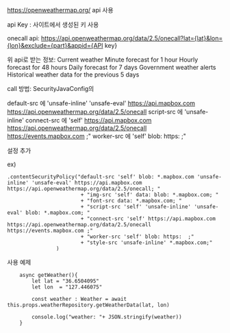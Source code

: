 https://openweathermap.org/ 
api 사용

api Key : 사이트에서 생성된 키 사용

onecall api:
https://api.openweathermap.org/data/2.5/onecall?lat={lat}&lon={lon}&exclude={part}&appid={API key}

위 api로 받는 정보:
Current weather
Minute forecast for 1 hour
Hourly forecast for 48 hours
Daily forecast for 7 days
Government weather alerts
Historical weather data for the previous 5 days

call 방법:
SecurityJavaConfig의

default-src 에 'unsafe-inline' 'unsafe-eval' https://api.mapbox.com https://api.openweathermap.org/data/2.5/onecall
script-src 에  'unsafe-inline'
connect-src 에 'self' https://api.mapbox.com https://api.openweathermap.org/data/2.5/onecall https://events.mapbox.com ;"
worker-src 에 'self' blob: https:  ;"

설정 추가

ex)
```gherkin
.contentSecurityPolicy("default-src 'self' blob: *.mapbox.com 'unsafe-inline' 'unsafe-eval' https://api.mapbox.com https://api.openweathermap.org/data/2.5/onecall; "
                        + "img-src 'self' data: blob: *.mapbox.com; "
                        + "font-src data: *.mapbox.com; "
                        + "script-src 'self' 'unsafe-inline' 'unsafe-eval' blob: *.mapbox.com; "
                        + "connect-src 'self' https://api.mapbox.com https://api.openweathermap.org/data/2.5/onecall https://events.mapbox.com ;"
                        + "worker-src 'self' blob: https:  ;"
                        + "style-src 'unsafe-inline' *.mapbox.com;"
                )
```


사용 예제
```gherkin
    async getWeather(){
        let lat = "36.6504095"
        let lon  = "127.446075"

        const weather : Weather = await this.props.weatherRepository.getWeatherData(lat, lon)

        console.log("weather: "+ JSON.stringify(weather))
    }
```
